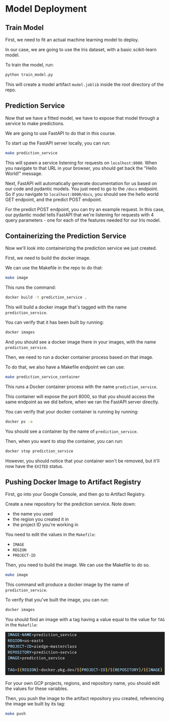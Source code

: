 # Model Deployment

## Train Model

First, we need to fit an actual machine learning model to deploy.

In our case, we are going to use the Iris dataset, with a basic scikit-learn model.

To train the model, run:

```bash
python train_model.py
```

This will create a model artifact `model.joblib` inside the root directory of the repo.

## Prediction Service

Now that we have a fitted model, we have to expose that model through a service to make predictions.

We are going to use FastAPI to do that in this course.

To start up the FastAPI server locally, you can run:

```bash
make prediction_service
```

This will spawn a service listening for requests on `localhost:8000`.
When you navigate to that URL in your browser, you should get back the "Hello World!" message.

Next, FastAPI will automatically generate documentation for us based on our code and pydantic models. You just need to go to the `/docs` endpoint. So if you navigate to `localhost:8000/docs`, you should see the hello world GET endpoint, and the predict POST endpoint.

For the predict POST endpoint, you can try an example request. In this case, our pydantic model tells FastAPI that we're listening for requests with 4 query parameters - one for each of the features needed for our Iris model.

## Containerizing the Prediction Service

Now we'll look into containerizing the prediction service we just created.

First, we need to build the docker image.

We can use the Makefile in the repo to do that:

```bash
make image
```

This runs the command:

```bash
docker build -t prediction_service .
```

This will build a docker image that's tagged with the name `prediction_service`.

You can verify that it has been built by running:

```bash
docker images
```

And you should see a docker image there in your images, with the name `prediction_service`.

Then, we need to run a docker container process based on that image. 

To do that, we also have a Makefile endpoint we can use:

```bash
make prediction_service_container
```

This runs a Docker container process with the name `prediction_service`.

This container will expose the port 8000, so that you should access the same endpoint as we did before, when we ran the FastAPI server directly. 

You can verify that your docker container is running by running:

```bash
docker ps -a
```

You should see a container by the name of `prediction_service`. 

Then, when you want to stop the container, you can run:

```bash
docker stop prediction_service
```

However, you should notice that your container won't be removed, but it'll now have the `EXITED` status.

## Pushing Docker Image to Artifact Registry

First, go into your Google Console, and then go to Artifact Registry.

Create a new repository for the prediction service. Note down:

* the name you used
* the region you created it in
* the project ID you're working in

You need to edit the values in the `Makefile`:

* `IMAGE`
* `REGION`
* `PROJECT-ID`

Then, you need to build the image. We can use the Makefile to do so.

```bash
make image
```

This command will produce a docker image by the name of `prediction_service`.

To verify that you've built the image, you can run:

```bash
docker images
```

You should find an image with a tag having a value equal to the value for `TAG` in the `Makefile`:

![Docker Image Tag](img/image.png)

For your own GCP projects, regions, and repository name, you should edit the values for these variables.

Then, you push the image to the artifact repository you created, referencing the image we built by its tag:

```bash
make push
```
